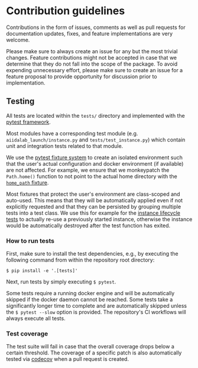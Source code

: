 # Contribution guidelines

Contributions in the form of issues, comments as well as pull requests for documentation updates, fixes, and feature implementations are very welcome.

Please make sure to always create an issue for any but the most trivial changes.
Feature contributions might not be accepted in case that we determine that they do not fall into the scope of the package.
To avoid expending unnecessary effort, please make sure to create an issue for a feature proposal to provide opportunity for discussion prior to implementation.

## Testing

All tests are located within the `tests/` directory and implemented with the [pytest framework](https://pytest.org/).

Most modules have a corresponding test module (e.g. `aiidalab_launch/instance.py` and `tests/test_instance.py`) which contain unit and integration tests related to that module.

We use the [pytest fixture system](https://docs.pytest.org/en/7.1.x/explanation/fixtures.html#about-fixtures) to create an isolated environment such that the user's actual configuration and docker environment (if available) are not affected.
For example, we ensure that we monkeypatch the `Path.home()` function to not point to the actual home directory with the [`home_path` fixture](https://github.com/aiidalab/aiidalab-launch/blob/73fe854e525d1c0adfa1f92b1aa97842df5a5c16/tests/conftest.py#L90-L95).

Most fixtures that protect the user's environment are class-scoped and auto-used.
This means that they will be automatically applied even if not explicitly requested and that they can be persisted by grouping multiple tests into a test class.
We use this for example for the [instance lifecycle tests](https://github.com/aiidalab/aiidalab-launch/blob/73fe854e525d1c0adfa1f92b1aa97842df5a5c16/tests/test_cli.py#L167) to actually re-use a previously started instance, otherwise the instance would be automatically destroyed after the test function has exited.

### How to run tests

First, make sure to install the test dependencies, e.g., by executing the following command from within the repository root directory:

```console
$ pip install -e '.[tests]'
```

Next, run tests by simply executing `$ pytest`.

Some tests require a running docker engine and will be automatically skipped if the docker daemon cannot be reached.
Some tests take a significantly longer time to complete and are automatically skipped unless the `$ pytest --slow` option is provided.
The repository's CI workflows will always execute all tests.

### Test coverage

The test suite will fail in case that the overall coverage drops below a certain threshold.
The coverage of a specific patch is also automatically tested via [codecov](https://about.codecov.io/) when a pull request is created.
